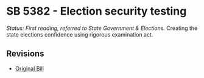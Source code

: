 # SB 5382 - Election security testing
*Status: First reading, referred to State Government & Elections.*
Creating the state elections confidence using rigorous examination act.

## Revisions
* [Original Bill](1/)